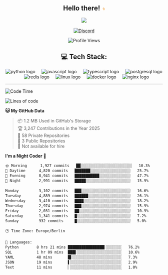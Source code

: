 <div align="center">
  
  ## <strong>Hello there! <img src="https://raw.githubusercontent.com/ginny100/ginny100/main/assets/waving-hand.webp" width="2%"></strong><br/>
  <p align="center">
    <a><img src="https://readme-typing-svg.herokuapp.com?color=3DF7E2&size=25&center=true&lines=hi;high+performance+discord+bot+dev;postgres+%2B+redis+godmode;always+optimizing;"></a>
  </p>
  
</div>

<div align="center">
  <a href="https://discord.com/users/727599616043909190">
    <img src="https://discord.c99.nl/widget/theme-1/727599616043909190.png" alt="Discord" />
  </a>
  <p align="center">  
    <img src="https://komarev.com/ghpvc/?username=AaronDevX" alt="Profile Views" />
  </p>
</div>

## <div align="center">💻 Tech Stack:</div>
<div align="center">
  <img src="https://cdn.jsdelivr.net/gh/devicons/devicon/icons/python/python-original.svg" height="40" alt="python logo" />
  <img width="12" />
  <img src="https://cdn.jsdelivr.net/gh/devicons/devicon/icons/javascript/javascript-original.svg" height="40" alt="javascript logo" />
  <img width="12" />
  <img src="https://cdn.jsdelivr.net/gh/devicons/devicon/icons/typescript/typescript-original.svg" height="40" alt="typescript logo" />
  <img width="12" />
  <img src="https://cdn.jsdelivr.net/gh/devicons/devicon/icons/postgresql/postgresql-original.svg" height="40" alt="postgresql logo" />
  <img width="12" />
  <img src="https://cdn.jsdelivr.net/gh/devicons/devicon/icons/redis/redis-original.svg" height="40" alt="redis logo" />
  <img width="12" />
  <img src="https://cdn.jsdelivr.net/gh/devicons/devicon/icons/linux/linux-original.svg" height="40" alt="linux logo" />
  <img width="12" />
  <img src="https://cdn.jsdelivr.net/gh/devicons/devicon/icons/docker/docker-original.svg" height="40" alt="docker logo" />
  <img width="12" />
  <img src="https://cdn.jsdelivr.net/gh/devicons/devicon/icons/nginx/nginx-original.svg" height="40" alt="nginx logo" />
</div>

---

<!--START_SECTION:waka-->
![Code Time](http://img.shields.io/badge/Code%20Time-1%2C314%20hrs%2022%20mins-blue)

![Lines of code](https://img.shields.io/badge/From%20Hello%20World%20I%27ve%20Written-3.6%20million%20lines%20of%20code-blue)

**🐱 My GitHub Data**

> 📦 1.2 MB Used in GitHub's Storage  
> 🏆 3,247 Contributions in the Year 2025  
> 🔐 58 Private Repositories  
> 📜 3 Public Repositories  
> 🚫 Not available for hire  

**I'm a Night Coder 🦉**

```text
🌞 Morning      1,927 commits   ██░░░░░░░░░░░░░░░░░░░░░░░   10.3%
🌆 Daytime      4,820 commits   ███████░░░░░░░░░░░░░░░░░░   25.7%
🌃 Evening      8,941 commits   ███████████░░░░░░░░░░░░░░   47.7%
🌙 Night        2,991 commits   █████░░░░░░░░░░░░░░░░░░░░   15.9%

Monday         3,102 commits   ███░░░░░░░░░░░░░░░░░░░░░░   16.6%
Tuesday        4,889 commits   ██████░░░░░░░░░░░░░░░░░░░   26.1%
Wednesday      3,410 commits   ████░░░░░░░░░░░░░░░░░░░░░   18.2%
Thursday       2,974 commits   ███░░░░░░░░░░░░░░░░░░░░░░   15.9%
Friday         2,031 commits   ██░░░░░░░░░░░░░░░░░░░░░░░   10.9%
Saturday       1,341 commits   █░░░░░░░░░░░░░░░░░░░░░░░░   7.2%
Sunday         932 commits     █░░░░░░░░░░░░░░░░░░░░░░░░   5.0%

🕑 Time Zone: Europe/Berlin

💬 Languages: 
Python        8 hrs 21 mins ████████████████▍░░░░░░░   76.2%  
SQL           1 hr 09 mins  ███▌░░░░░░░░░░░░░░░░░░░░   10.6%  
YAML          48 mins       █▌░░░░░░░░░░░░░░░░░░░░░░   7.3%  
JSON          19 mins       ▌░░░░░░░░░░░░░░░░░░░░░░░   2.9%  
Text          11 mins       ▏░░░░░░░░░░░░░░░░░░░░░░░   1.0%  
